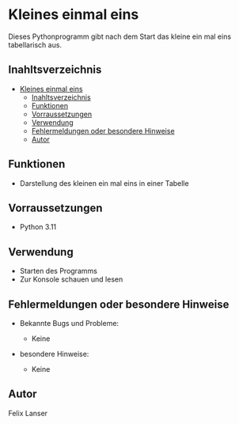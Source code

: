 # Kleines einmal eins
Dieses Pythonprogramm gibt nach dem Start das kleine ein mal eins tabellarisch aus.

## Inahltsverzeichnis

- [Kleines einmal eins](#kleines-einmal-eins)
  - [Inahltsverzeichnis](#inahltsverzeichnis)
  - [Funktionen](#funktionen)
  - [Vorraussetzungen](#vorraussetzungen)
  - [Verwendung](#verwendung)
  - [Fehlermeldungen oder besondere Hinweise](#fehlermeldungen-oder-besondere-hinweise)
  - [Autor](#autor)

## Funktionen
- Darstellung des kleinen ein mal eins in einer Tabelle

## Vorraussetzungen 
- Python 3.11

## Verwendung
- Starten des Programms
- Zur Konsole schauen und lesen

## Fehlermeldungen oder besondere Hinweise

- Bekannte Bugs und Probleme:
  - Keine

- besondere Hinweise:
  - Keine

## Autor
Felix Lanser 

[def]: .